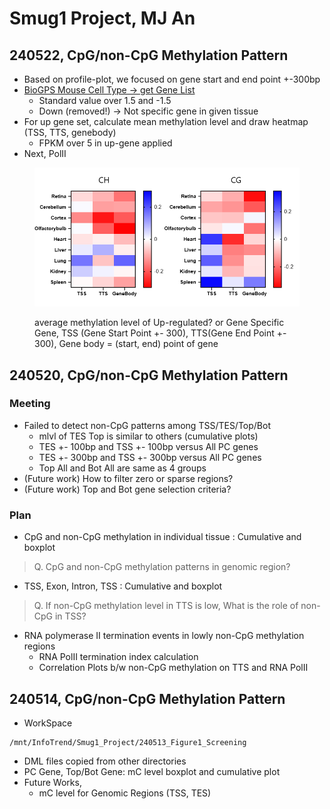 # Smug1 Project, MJ An

## 240522, CpG/non-CpG Methylation Pattern

* Based on profile-plot, we focused on gene start and end point +-300bp
* [BioGPS Mouse Cell Type -> get Gene List](https://maayanlab.cloud/Harmonizome/dataset/BioGPS+Mouse+Cell+Type+and+Tissue+Gene+Expression+Profiles)
  * Standard value over 1.5 and -1.5
  * Down (removed!) -> Not specific gene in given tissue
* For up gene set, calculate mean methylation level and draw heatmap (TSS, TTS, genebody)
  * FPKM over 5 in up-gene applied
* Next, PolII

<figure><img src="../.gitbook/assets/스크린샷 2024-05-22 191555.png" alt=""><figcaption><p>average methylation level of Up-regulated? or Gene Specific Gene, TSS (Gene Start Point +- 300), TTS(Gene End Point +- 300), Gene body = (start, end) point of gene</p></figcaption></figure>

## 240520, CpG/non-CpG Methylation Pattern

### Meeting

* Failed to detect non-CpG patterns among TSS/TES/Top/Bot
  * mlvl of TES Top is similar to others (cumulative plots)
  * TES +- 100bp and TSS +- 100bp versus All PC genes
  * TES +- 300bp and TSS +- 300bp versus All PC genes
  * Top All and Bot All are same as 4 groups
* (Future work) How to filter zero or sparse regions?
* (Future work) Top and Bot gene selection criteria?

### Plan

* CpG and non-CpG methylation in individual tissue : Cumulative and boxplot

> Q. CpG and non-CpG methylation patterns in genomic region?

* TSS, Exon, Intron, TSS : Cumulative and boxplot

> Q. If non-CpG methylation level in TTS is low, What is the role of non-CpG in TSS?

* RNA polymerase II termination events in lowly non-CpG methylation regions
  * RNA PolII termination index calculation
  * Correlation Plots b/w non-CpG methylation on TTS and RNA PolII

## 240514, CpG/non-CpG Methylation Pattern

* WorkSpace

```
/mnt/InfoTrend/Smug1_Project/240513_Figure1_Screening
```

* DML files copied from other directories
* PC Gene, Top/Bot Gene: mC level boxplot and cumulative plot
* Future Works,
  * mC level for Genomic Regions (TSS, TES)
